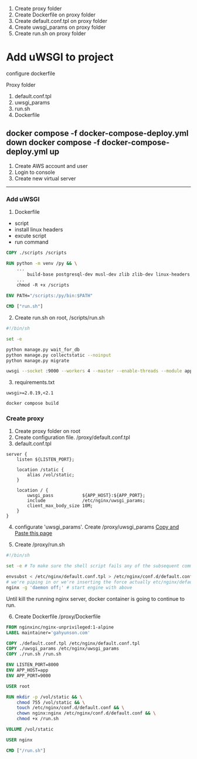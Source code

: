 1. Create proxy folder
2. Create Dockerfile on proxy folder
3. Create default.conf.tpl on proxy folder
4. Create uwsgi_params on proxy folder
5. Create run.sh on proxy folder


# Add uWSGI to project
configure dockerfile

Proxy folder
1. default.conf.tpl
2. uwsgi_params
3. run.sh
4. Dockerfile

docker compose -f docker-compose-deploy.yml down
docker compose -f docker-compose-deploy.yml up
---

1. Create AWS account and user
2. Login to console
3. Create new virtual server

---
### Add uWSGI
1. Dockerfile
- script
- install linux headers
- excute script
- run command

```dockerfile
COPY ./scripts /scripts

RUN python -m venv /py && \
    ...
        build-base postgresql-dev musl-dev zlib zlib-dev linux-headers && \
    ...
    chmod -R +x /scripts

ENV PATH="/scripts:/py/bin:$PATH"

CMD ["run.sh"]
```

2. Create run.sh
on root, /scripts/run.sh
```bash
#!/bin/sh

set -e

python manage.py wait_for_db
python manage.py collectstatic --noinput
python manage.py migrate

uwsgi --socket :9000 --workers 4 --master --enable-threads --module app.wsgi
```

3. requirements.txt
```
uwsgi>=2.0.19,<2.1
```

```bash
docker compose build
```

### Create proxy
1. Create proxy folder on root
2. Create configuration file.
/proxy/default.conf.tpl
3. default.conf.tpl
```
server {
    listen ${LISTEN_PORT};

    location /static {
        alias /vol/static;
    }

    location / {
        uwsgi_pass           ${APP_HOST}:${APP_PORT};
        include              /etc/nginx/uwsgi_params;
        client_max_body_size 10M;
    }
}
```
4. configurate 'uwsgi_params'. Create /proxy/uwsgi_params
[Copy and Paste this page]('https://uwsgi-docs.readthedocs.io/en/latest/Nginx.html#what-is-the-uwsgi-params-file')


5. Create /proxy/run.sh
```bash
#!/bin/sh

set -e # To make sure the shell script fails any of the subsequent commands fail.

envsubst < /etc/nginx/default.conf.tpl > /etc/nginx/conf.d/default.conf
# we're piping in or we're inserting the force actually etc/nginx/default.conf.tpl which is going to be our default.conf.tpl file that we created that's going to be copied to that location in docker image.
nginx -g 'daemon off;' # start engine with above
```

Until kill the running nginx server, docker container is going to continue to run.

6. Create Dockerfile
/proxy/Dockerfile

```dockerfile
FROM nginxinc/nginx-unprivileged:1-alpine
LABEL maintainer='gahyunson.com'

COPY ./default.conf.tpl /etc/nginx/default.conf.tpl
COPY ./uwsgi_params /etc/nginx/uwsgi_params
COPY ./run.sh /run.sh

ENV LISTEN_PORT=8000
ENV APP_HOST=app
ENV APP_PORT=9000

USER root

RUN mkdir -p /vol/static && \
    chmod 755 /vol/static && \
    touch /etc/nginx/conf.d/default.conf && \
    chown nginx:nginx /etc/nginx/conf.d/default.conf && \
    chmod +x /run.sh

VOLUME /vol/static

USER nginx

CMD ["/run.sh"]
```